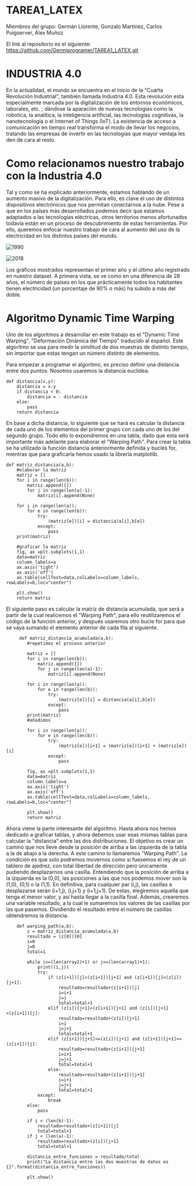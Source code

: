 # TAREA1_LATEX

Miembros del grupo: Germán Llorente, Gonzalo Martínez, Carlos Puigserver, Álex Muñoz

El link al repositorio es el siguiente: https://github.com/Germiprogramer/TAREA1_LATEX.git

# INDUSTRIA 4.0

En la actualidad, el mundo se encuentra en el inicio de la "Cuarta Revolución Industrial", también llamada Industria 4.0. Esta revolución esta especialmente marcada por la digitalización de los entornos económicos, laborales, etc. ; dándose la aparación de nuevas tecnologías como la robotica, la analítica, la inteligencia artificial, las tecnologías cognitivas, la nanotecnología o el Internet of Things (IoT). La existencia de acceso a comunicación en tiempo real transforma el modo de llevar los negocios, tratando las empresas de invertir en las tecnologías que mayor ventaja les den de cara al resto.

# Como relacionamos nuestro trabajo con la Industria 4.0

Tal y como se ha explicado anteriormente, estamos hablando de un aumento masivo de la digitalización. Para ello, es clave el uso de distintos dispositivos electrónicos que nos permitan conectarnos a la nube. Pese a que en los países más desarrollados podemos decir que estamos adaptados a las tecnologías eléctricas, otros territorios menos afortunados todavía están en un proceso de descubrimiento de estas herramientas. Por ello, queremos enfocar nuestro trabajo de cara al aumento del uso de la electricidad en los distintos países del mundo.

![1990](https://user-images.githubusercontent.com/91720991/190913648-11d2a935-a271-45bf-a212-5f591e010ea1.png)

![2018](https://user-images.githubusercontent.com/91720991/190913659-b4a6e9f7-937e-4784-a929-68fadb5230ad.png)

Los gráficos mostrados representan el primer año y el último año registrado en nuestro dataset. A primera vista, se ve como en una diferencia de 28 años, el número de países en los que prácticamente todos los habitantes tienen electricidad (un porcentaje de 90% o más) ha subido a más del doble.

# Algoritmo Dynamic Time Warping

Uno de los algoritmos a desarrollar en este trabajo es el "Dynamic Time Warping", "Deformación Dinámica del Tiempo" traducido al español. Este algoritmo se usa para medir la similitud de dos muestras de distinto tiempo, sin importar que estas tengan un número distinto de elementos.

Para empezar a programar el algoritmo, es preciso definir una distancia entre dos puntos. Nosotros usaremos la distancia euclídea.

    def distancia(x,y):
        distancia = x-y
        if distancia < 0:
            distancia = - distancia
        else:
            pass
        return distancia
        
En base a dicha distancia, lo siguiente que se hará es calcular la distancia de cada uno de los elementos del primer grupo con cada uno de los del segundo grupo. Todo ello lo expondremos en una tabla, dado que esta será importante más adelante para elaborar el "Warping Path". Para crear la tabla se ha utilizado la función distancia anteriormente definida y bucles for, mientras que para graficarla hemos usado la librería matplotlib.

    def matriz_distancia(a,b):
        #elaborar la matriz
        matriz = []
        for i in range(len(b)):
            matriz.append([])
            for j in range(len(a)-1):
                matriz[i].append(None)

        for i in range(len(a)):
            for e in range(len(b)):
                try:
                    (matriz[e])[i] = distancia(a[i],b[e])
                except:
                    pass
        print(matriz)

        #graficar la matriz
        fig, ax =plt.subplots(1,1)
        data=matriz
        column_labels=a
        ax.axis('tight')
        ax.axis('off')
        ax.table(cellText=data,colLabels=column_labels, rowLabels=b,loc="center")

        plt.show()
        return matriz
 
 El siguiente paso es calcular la matriz de distancia acumulada, que será a partir de la cual realicemos el "Warping Path", para ello reutilizaremos el código de la función anterior, y después usaremos otro bucle for para que se vaya sumando el elemento anterior de cada fila al siguiente. 
 
         def matriz_distancia_acumulada(a,b):
            #repetimos el proceso anterior

            matriz = []
            for i in range(len(b)):
                matriz.append([])
                for j in range(len(a)-1):
                    matriz[i].append(None)

            for i in range(len(a)):
                for e in range(len(b)):
                    try:
                        (matriz[e])[i] = distancia(a[i],b[e])
                    except:
                        pass
            print(matriz)
            #añadimos

            for i in range(len(a)):
                for e in range(len(b)):
                    try:
                        (matriz[e])[i+1] = (matriz[e])[i+1] + (matriz[e])[i]
                    except:
                        pass

            fig, ax =plt.subplots(1,1)
            data=matriz
            column_labels=a
            ax.axis('tight')
            ax.axis('off')
            ax.table(cellText=data,colLabels=column_labels, rowLabels=b,loc="center")

            plt.show()
            return matriz

Ahora viene la parte interesante del algoritmo. Hasta ahora nos hemos dedicado a graficar tablas, y ahora debemos usar esas mismas tablas para calcular la "distancia" entre las dos distribuciones. El objetivo es crear un camino que nos lleve desde la posición de arriba a las izquierda de la tabla a la de abajo a la derecha. A este camino lo llamaremos "Warping Path". La condición es que solo podremos movernos como si fuesemos el rey de un tablero de ajedrez, con total libertad de dirección pero únicamente pudiendo desplazarnos una casilla. Entendiendo que la posición de arriba a la izquierda es la (0,0), las posiciones a las que nos podemos mover son la (1,0), (0,1) o la (1,1). En definitiva, para cualquier par (i,j), las casillas a desplazarse serán (i+1,j), (i,j+1) y (i+1,j+1). De estas, elegiremos aquella que tenga el menor valor, y así hasta llegar a la casilla final. Además, crearemos una variable resultado, a la cual le sumaremos los valores de las casillas por las que pasemos. Dividiendo el resultado entre el número de casillas obtendremos la distancia.

        def warping_path(a,b):
            z = matriz_distancia_acumulada(a,b)
            resultado = (z[0])[0]
            i=0
            j=0
            total=1

            while i<=(len(array2)+1) or j<=(len(array1)+1):
                print((i,j))
                try:
                    if (z[i+1])[j]<(z[i+1])[j+1] and (z[i+1])[j]<(z[i])[j+1]:
                        resultado=resultado+(z[i+1])[j]
                        i=i+1
                        j=j
                        total=total+1
                    elif (z[i])[j+1]<(z[i+1])[j+1] and (z[i])[j+1]<(z[i+1])[j]:
                        resultado=resultado+(z[i])[j+1]
                        i=i
                        j=j+1
                        total=total+1
                    elif (z[i+1])[j+1]<=(z[i])[j+1] and (z[i+1])[j+1]<=(z[i+1])[j]:
                        resultado=resultado+(z[i+1])[j+1]
                        i=i+1
                        j=j+1
                        total=total+1
                    else:
                        resultado=resultado+(z[i+1])[j+1]
                        i=i+1
                        j=j+1
                        total=total+1
                except:
                    break
            else:
                pass

            if i < (len(b)-1):
                resultado=resultado+(z[i+1])[j]
                total=total+1
            if j < (len(a)-1):
                resultado=resultado+(z[i])[j+1]
                total=total+1

            distancia_entre_funciones = resultado/total
            print("La distancia entre las dos muestras de datos es {}".format(distancia_entre_funciones))

            plt.show()
